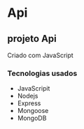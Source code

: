 # Api 
## projeto Api
Criado com JavaScript 

### Tecnologias usados

* JavaScripit
* Nodejs
* Express
* Mongoose
* MongoDB
